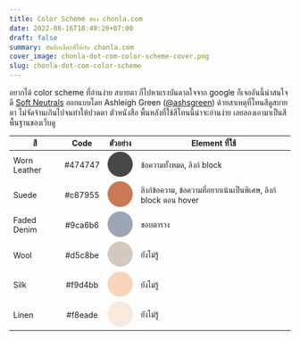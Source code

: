 ```yaml
---
title: Color Scheme ของ chonla.com
date: 2022-08-16T18:49:20+07:00
draft: false
summary: บันทึกเลือกสีให้กับ chonla.com
cover_image: chonla-dot-com-color-scheme-cover.png
slug: chonla-dot-com-color-scheme
---
```


อยากได้ color scheme ที่อ่านง่าย สบายตา ก็ไปหาแรงบันดาลใจจาก google ก็เจออันนี้น่าสนใจดี [Soft Neutrals](https://dribbble.com/shots/10053442-neutrals) ออกแบบโดย Ashleigh Green ([@ashsgreen](https://dribbble.com/ashsgreen)) ด้วยสาเหตุที่โทนสีดูสบายตา ไม่จัดจ้านเกินไปจนทำให้ปวดตา ตัวหนังสือ พื้นหลังที่ใช้สีโทนนี้น่าจะอ่านง่าย เลยลองเอามาเป็นสีพื้นฐานของเว็บดู

| สี | Code | ตัวอย่าง | Element ที่ใช้ |
| - | :-: | :-: | - |
| Worn Leather | #474747 | ![](worn-leather.svg) | ข้อความทั้งหมด, ลิงก์ block |
| Suede | #c87955 | ![](suede.svg) | ลิงก์ข้อความ, ข้อความที่อยากเน้นเป็นพิเศษ, ลิงก์ block ตอน hover |
| Faded Denim | #9ca6b6 | ![](faded-denim.svg) | ขอบตาราง |
| Wool | #d5c8be | ![](wool.svg) | ยังไม่รู้ |
| Silk | #f9d4bb | ![](silk.svg) | ยังไม่รู้ |
| Linen | #f8eade | ![](linen.svg) | ยังไม่รู้ |


